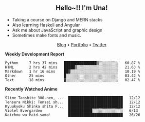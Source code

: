 <h2 align="center">
  Hello~!! I'm Una!
</h2>

- Taking a course on Django and MERN stacks
- Also learning Haskell and Angular
- Ask me about JavaScript and graphic design
- Sometimes make fonts and music.

<p align="center">
  <a href="https://anarchy.website/">Blog</a> &bull;
  <a href="https://una-ada.github.io/">Portfolio</a> &bull;
  <a href="https://twitter.com/unaxiii">Twitter</a>
</p>

**Weekly Development Report**

<!--START_SECTION:waka-->
```text
Python     7 hrs 37 mins   ███████████████▒░░░░░░░░░   60.87 % 
HTML       2 hrs 42 mins   █████▒░░░░░░░░░░░░░░░░░░░   21.63 % 
Markdown   1 hr 16 mins    ██▓░░░░░░░░░░░░░░░░░░░░░░   10.19 % 
Other      25 mins         █░░░░░░░░░░░░░░░░░░░░░░░░   03.42 % 
Text       18 mins         ▓░░░░░░░░░░░░░░░░░░░░░░░░   02.47 % 
```
<!--END_SECTION:waka-->

**Recently Watched Anime**

<!-- RECENT-ANIME:START -->

    Slime Taoshite 300-nen, ...  █████████████████████████   12/12
    Tensura Nikki: Tensei sh...  █████████████████████████   12/12
    Kyuukyoku Shinka shita F...  █████████████████████████   12/12
    Violet Evergarden            ███████████░░░░░░░░░░░░░░   6/13
    Kaichou wa Maid-sama!        █████████████████████████   26/26
<!-- RECENT-ANIME:END -->

